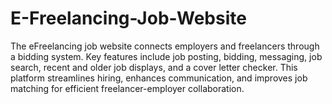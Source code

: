 # E-Freelancing-Job-Website
The eFreelancing job website connects employers and freelancers through a bidding system. Key features include job posting, bidding, messaging, job search, recent and older job displays, and a cover letter checker. This platform streamlines hiring, enhances communication, and improves job matching for efficient freelancer-employer collaboration.
